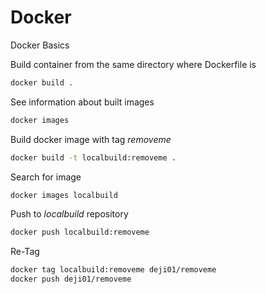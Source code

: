 # Docker
Docker Basics

Build container from the same directory where Dockerfile is
```bash
docker build .
```

See information about built images
```bash
docker images
```

Build docker image with tag $removeme$
```bash
docker build -t localbuild:removeme .
```

Search for image
```bash
docker images localbuild
```

Push to $localbuild$ repository
```bash
docker push localbuild:removeme
```
Re-Tag
```bash
docker tag localbuild:removeme deji01/removeme
docker push deji01/removeme
```